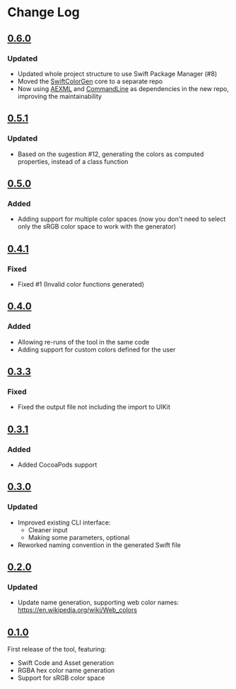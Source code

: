# Change Log

## [0.6.0](https://github.com/fernandodelrio/SwiftColorGen/releases/tag/0.5.1)

### Updated
- Updated whole project structure to use Swift Package Manager (#8)
- Moved the [SwiftColorGen](https://github.com/fernandodelrio/SwiftColorGenLibrary) core to a separate repo
- Now using [AEXML](https://github.com/tadija/AEXML) and [CommandLine](https://github.com/jatoben/CommandLine) as dependencies in the new repo, improving the maintainability 

## [0.5.1](https://github.com/fernandodelrio/SwiftColorGen/releases/tag/0.5.1)

### Updated
- Based on the sugestion #12, generating the colors as computed properties, instead of a class function

## [0.5.0](https://github.com/fernandodelrio/SwiftColorGen/releases/tag/0.5.0)

### Added
- Adding support for multiple color spaces (now you don't need to select only the sRGB color space to work with the generator)

## [0.4.1](https://github.com/fernandodelrio/SwiftColorGen/releases/tag/0.4.1)

### Fixed
- Fixed #1 (Invalid color functions generated)

## [0.4.0](https://github.com/fernandodelrio/SwiftColorGen/releases/tag/0.4.0)

### Added
- Allowing re-runs of the tool in the same code
- Adding support for custom colors defined for the user

## [0.3.3](https://github.com/fernandodelrio/SwiftColorGen/releases/tag/0.3.3)

### Fixed
- Fixed the output file not including the import to UIKit

## [0.3.1](https://github.com/fernandodelrio/SwiftColorGen/releases/tag/0.3.1)

### Added
- Added CocoaPods support

## [0.3.0](https://github.com/fernandodelrio/SwiftColorGen/releases/tag/0.3.0)

### Updated
- Improved existing CLI interface:
  - Cleaner input
  - Making some parameters, optional
- Reworked naming convention in the generated Swift file

## [0.2.0](https://github.com/fernandodelrio/SwiftColorGen/releases/tag/0.2.0)

### Updated
- Update name generation, supporting web color names: https://en.wikipedia.org/wiki/Web_colors


## [0.1.0](https://github.com/fernandodelrio/SwiftColorGen/releases/tag/0.1.0)

First release of the tool, featuring:

- Swift Code and Asset generation
- RGBA hex color name generation
- Support for sRGB color space
